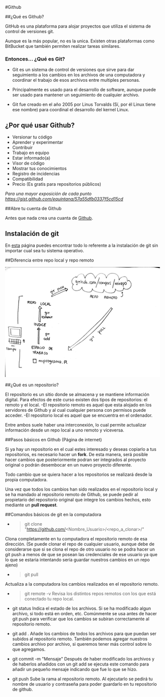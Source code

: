 #Github

##¿Qué es Github?

GitHub es una plataforma para alojar proyectos que utiliza el sistema de control de versiones git.

Aunque es la más popular, no es la unica. Existen otras plataformas como BitBucket que también permiten realizar tareas similares.

### Entonces... ¿Qué es Git?

* Git es un sistema de control de versiones que sirve para dar seguimiento a los cambios en los archivos de una computadora y coordinar el trabajo de esos archivos entre multiples personas. 

* Principalmente es usado para el desarrollo de software, aunque puede ser usado para mantener un seguimiento de cualquier archivo.

* Git fue creado en el año 2005 por Linus Torvalds (Sí, por él Linux tiene ese nombre) para coordinal el desarrollo del kernel Linux.

## ¿Por qué usar Github?

* Versionar tu código
* Aprender y experimentar
* Contribuir
* Trabajo en equipo
* Estar informado(a)
* Visor de código
* Mostrar tus conocimientos
* Registro de incidencias
* Compatibilidad
* Precio (Es gratis para repositorios públicos)

*Para una mayor exposición de cada punto https://gist.github.com/equintana/57a55dfb0337f5cd15cd*

##Abre tu cuenta de Github

Antes que nada crea una cuanta de [Github](https://github.com/).

## Instalación de git

En [esta](https://git-scm.com/downloads) página puedes encontrar todo lo referente a la instalación de git sin importar cual sea tu sistema operativo.  


##Diferencia entre repo local y repo remoto

![Repositorios: remoto y local](git_repos.jpeg)

##¿Qué es un repositorio?

El repositorio es un sitio donde se almacena y se mantiene información digital. Para efectos de este curso existen dos tipos de repositorios: el remoto y el local.
-El repositorio remoto es aquel que esta alojado en los servidores de Github y al cual cualquier persona con permisos puede acceder. 
-El repositorio local es aquel que se encuentra en el ordenador.

Entre ambos suele haber una interconexión, lo cual permite actualizar información desde un repo local a uno remoto y viceversa. 

##Pasos básicos en Github (Página de internet)

Si ya hay un repositorio en el cual estes interesado y deseas copiarlo a tus repositorios, es necesario hacer un **fork**. De esta manera, será posible hacer cambios que posteriormente podran ser integrados al proyecto original o podrán desembocar en un nuevo proyecto diferente. 

Todo cambio que se quiera hacer a los repositorios se realizará desde la propia computadora.

Una vez que todos los cambios han sido realizados en el repositorio local y se ha mandado al repositorio remoto de Github, se puede pedir al propietario del repositorio original que integre los cambios hechos, esto mediante un **pull request**.

##Comandos básicos de git en la computadora

- > git clone "https://github.com/<Nombre_Usuario>/<repo_a_clonar>/"

Clona completamente en tu computadora el repositorio remoto de esa dirección. (Se puede clonar el repo de cualquier usuario, aunque debe de considerarse que si se clona el repo de otro usuario no se podra hacer un git push a menos de que se posean las credenciales de ese usuario ya que lo que se estaria intentando sería guardar nuestros cambios en un repo ajeno)

- > git pull

Actualiza a la computadora los cambios realizados en el repositorio remoto.

- > git remote -v
Revisa los distintos repos remotos con los que está conectado tu repo local.

- git status
Indica el estado de los archivos. Si se ha modificado algun archivo, si todo está en orden, etc. Comúnmente se usa antes de hacer git push para verificar que los cambios se subiran correctamente al repositorio remoto.  

- git add .
Añade los cambios de todos los archivos para que puedan ser subidos al repositorio remoto. También podemos agregar nuestros cambios archivo por archivo, si queremos tener más control sobre lo que agregamos.

- git commit -m "Mensaje"
Después de haber modificado los archivos y de haberlos añadidos con un git add se ejecuta este comando para añadir un pequeño mensaje indicando que fue lo que se hizo.   

- git push
Sube la rama al repositorio remoto. Al ejecutarlo se pedirá tu nombre de usuario y contraseña para poder guardarlo en tu repositorio de github.

